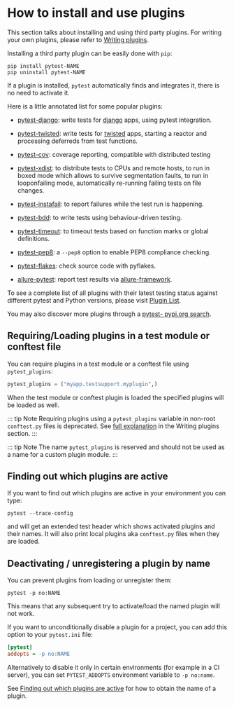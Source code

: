 # How to install and use plugins

This section talks about installing and using third party plugins. For writing your own plugins, please refer to [Writing plugins](/python/pytest/how_to_guides/write_plugin#writing-plugins).

Installing a third party plugin can be easily done with `pip`:

```shell
pip install pytest-NAME
pip uninstall pytest-NAME
```

If a plugin is installed, `pytest` automatically finds and integrates it, there is no need to activate it.

Here is a little annotated list for some popular plugins:

- [pytest-django](https://pypi.org/project/pytest-django/): write tests for [django](https://docs.djangoproject.com/) apps, using pytest integration.

- [pytest-twisted](https://pypi.org/project/pytest-twisted/): write tests for [twisted](https://twistedmatrix.com/) apps, starting a reactor and processing deferreds from test functions.

- [pytest-cov](https://pypi.org/project/pytest-cov/): coverage reporting, compatible with distributed testing

- [pytest-xdist](https://pypi.org/project/pytest-xdist/): to distribute tests to CPUs and remote hosts, to run in boxed mode which allows to survive segmentation faults, to run in looponfailing mode, automatically re-running failing tests on file changes.

- [pytest-instafail](https://pypi.org/project/pytest-instafail/): to report failures while the test run is happening.

- [pytest-bdd](https://pypi.org/project/pytest-bdd/): to write tests using behaviour-driven testing.

- [pytest-timeout](https://pypi.org/project/pytest-timeout/): to timeout tests based on function marks or global definitions.

- [pytest-pep8](https://pypi.org/project/pytest-pep8/): a `--pep8` option to enable PEP8 compliance checking.

- [pytest-flakes](https://pypi.org/project/pytest-flakes/): check source code with pyflakes.

- [allure-pytest](https://pypi.org/project/allure-pytest/): report test results via [allure-framework](https://github.com/allure-framework/).

To see a complete list of all plugins with their latest testing status against different pytest and Python versions, please visit [Plugin List](/python/pytest/reference_guides/plugin_list#plugin-list).

You may also discover more plugins through a [pytest- pypi.org search](https://pypi.org/search/?q=pytest-).

## Requiring/Loading plugins in a test module or conftest file

You can require plugins in a test module or a conftest file using `pytest_plugins`:

```python
pytest_plugins = ("myapp.testsupport.myplugin",)
```

When the test module or conftest plugin is loaded the specified plugins will be loaded as well.

::: tip Note
Requiring plugins using a `pytest_plugins` variable in non-root `conftest.py` files is deprecated. See [full explanation](/python/pytest/how_to_guides/write_plugin#requiring-loading-plugins-in-a-test-module-or-conftest-file) in the Writing plugins section.
:::

::: tip Note
The name `pytest_plugins` is reserved and should not be used as a name for a custom plugin module.
:::

## Finding out which plugins are active

If you want to find out which plugins are active in your environment you can type:

```shell
pytest --trace-config
```

and will get an extended test header which shows activated plugins and their names. It will also print local plugins aka `conftest.py` files when they are loaded.

## Deactivating / unregistering a plugin by name

You can prevent plugins from loading or unregister them:

```shell
pytest -p no:NAME
```

This means that any subsequent try to activate/load the named plugin will not work.

If you want to unconditionally disable a plugin for a project, you can add this option to your `pytest.ini` file:

```ini
[pytest]
addopts = -p no:NAME
```

Alternatively to disable it only in certain environments (for example in a CI server), you can set `PYTEST_ADDOPTS` environment variable to `-p no:name`.

See [Finding out which plugins are active](/python/pytest/how_to_guides/use_plugin#finding-out-which-plugins-are-active) for how to obtain the name of a plugin.